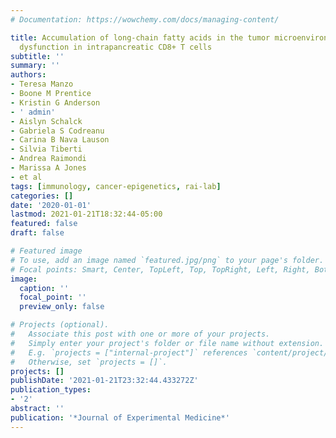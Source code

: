 ```yaml
---
# Documentation: https://wowchemy.com/docs/managing-content/

title: Accumulation of long-chain fatty acids in the tumor microenvironment drives
  dysfunction in intrapancreatic CD8+ T cells
subtitle: ''
summary: ''
authors:
- Teresa Manzo
- Boone M Prentice
- Kristin G Anderson
- ' admin'
- Aislyn Schalck
- Gabriela S Codreanu
- Carina B Nava Lauson
- Silvia Tiberti
- Andrea Raimondi
- Marissa A Jones
- et al
tags: [immunology, cancer-epigenetics, rai-lab]
categories: []
date: '2020-01-01'
lastmod: 2021-01-21T18:32:44-05:00
featured: false
draft: false

# Featured image
# To use, add an image named `featured.jpg/png` to your page's folder.
# Focal points: Smart, Center, TopLeft, Top, TopRight, Left, Right, BottomLeft, Bottom, BottomRight.
image:
  caption: ''
  focal_point: ''
  preview_only: false

# Projects (optional).
#   Associate this post with one or more of your projects.
#   Simply enter your project's folder or file name without extension.
#   E.g. `projects = ["internal-project"]` references `content/project/deep-learning/index.md`.
#   Otherwise, set `projects = []`.
projects: []
publishDate: '2021-01-21T23:32:44.433272Z'
publication_types:
- '2'
abstract: ''
publication: '*Journal of Experimental Medicine*'
---
```

